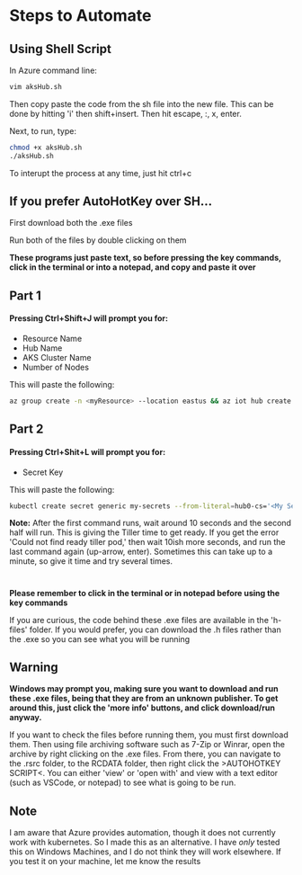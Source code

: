 # Steps to Automate

## Using Shell Script

In Azure command line:

```sh
vim aksHub.sh
```
Then copy paste the code from the sh file into the new file. This can be done by hitting 'i' then shift+insert. Then hit escape, :, x, enter. 

Next, to run, type:

```sh
chmod +x aksHub.sh
./aksHub.sh
```
To interupt the process at any time, just hit ctrl+c

## If you prefer AutoHotKey over SH...

First download both the .exe files

Run both of the files by double clicking on them <br/>

**These programs just paste text, so before pressing the key commands, click in the terminal or into a notepad, and copy and paste it over**

## Part 1 
#### Pressing Ctrl+Shift+J will prompt you for:
  - Resource Name 
  - Hub Name
  - AKS Cluster Name
  - Number of Nodes

This will paste the following:
```sh
az group create -n <myResource> --location eastus && az iot hub create -n <myHub> -g <myResource> --sku S1 && az aks create -g <myResource> -n <myAKS> -c 1 --generate-ssh-keys && az aks get-credentials -g <myResource> -n <myAKS> && kubectl get nodes 
```
## Part 2
#### Pressing Ctrl+Shit+L will prompt you for:
  - Secret Key
  
This will paste the following:
```sh
kubectl create secret generic my-secrets --from-literal=hub0-cs='<My Secret>' && kubectl --namespace kube-system create serviceaccount tiller && kubectl create clusterrolebinding tiller-cluster-rerrole=cluster-admin --serviceaccount=kube-system:tiller && helm init --service-account tiller && cd iot-edge-virtual-kubelet-provider/src/charts/iot-edge-connector/ && helm install -n hub0 --set rbac.install=true . && cd 
```
**Note:** After the first command runs, wait around 10 seconds and the second half will run. This is giving the Tiller time to get ready. If you get the error 'Could not find ready tiller pod,' then wait 10ish more seconds, and run the last command again (up-arrow, enter). Sometimes this can take up to a minute, so give it time and try several times. 
#

**Please remember to click in the terminal or in notepad before using the key commands**


If you are curious, the code behind these .exe files are available in the 'h-files' folder.
If you would prefer, you can download the .h files rather than the .exe so you can see what you will be running

## Warning

**Windows may prompt you, making sure you want to download and run these .exe files, being that they are from an unknown publisher. To get around this, just click the 'more info' buttons, and click download/run anyway.**

If you want to check the files before running them, you must first download them. Then using file archiving software such as 7-Zip or Winrar, open the archive by right clicking on the .exe files. From there, you can navigate to the .rsrc folder, to the RCDATA folder, then right click the >AUTOHOTKEY SCRIPT<. You can either 'view' or 'open with' and view with a text editor (such as VSCode, or notepad) to see what is going to be run.

## Note

I am aware that Azure provides automation, though it does not currently work with kubernetes. So I made this as an alternative.
I have *only* tested this on Windows Machines, and I do not think they will work elsewhere. If you test it on your machine, let me know the results
